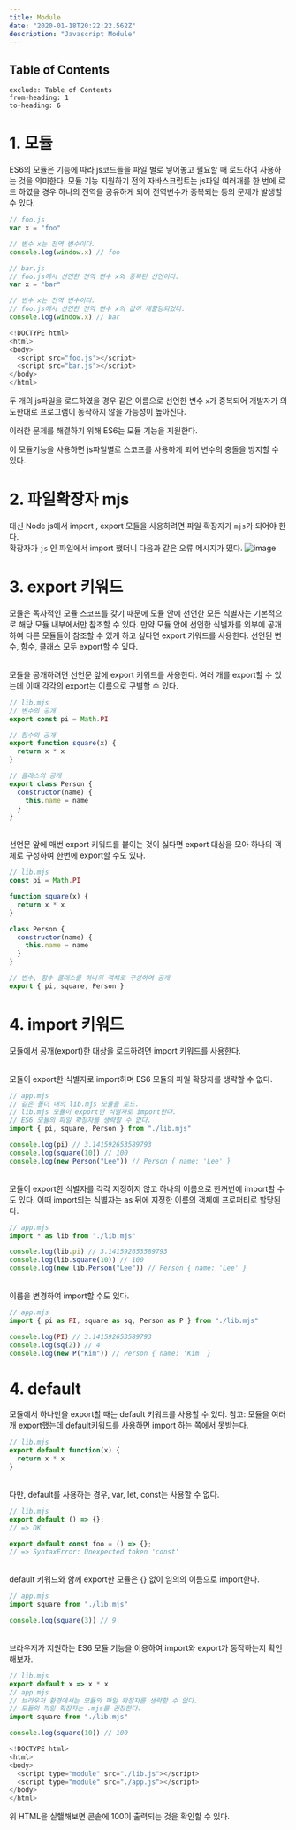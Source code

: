 ```yaml
---
title: Module
date: "2020-01-18T20:22:22.562Z"
description: "Javascript Module"
---
```


## Table of Contents

```toc
exclude: Table of Contents
from-heading: 1
to-heading: 6
```

# 1. 모듈

ES6의 모듈은 기능에 따라 js코드들을 파일 별로 넣어놓고 필요할 때 로드하여 사용하는 것을 의미한다.
모듈 기능 지원하기 전의 자바스크립트는 js파일 여러개를 한 번에 로드 하였을 경우 하나의 전역을 공유하게 되어
전역변수가 중복되는 등의 문제가 발생할 수 있다.

```js
// foo.js
var x = "foo"

// 변수 x는 전역 변수이다.
console.log(window.x) // foo
```

```js
// bar.js
// foo.js에서 선언한 전역 변수 x와 중복된 선언이다.
var x = "bar"

// 변수 x는 전역 변수이다.
// foo.js에서 선언한 전역 변수 x의 값이 재할당되었다.
console.log(window.x) // bar
```

```js
<!DOCTYPE html>
<html>
<body>
  <script src="foo.js"></script>
  <script src="bar.js"></script>
</body>
</html>
```

두 개의 js파일을 로드하였을 경우 같은 이름으로 선언한 변수 `x`가 중복되어 개발자가 의도한대로 프로그램이 동작하지 않을 가능성이 높아진다.

이러한 문제를 해결하기 위해 ES6는 모듈 기능을 지원한다.

이 모듈기능을 사용하면 js파일별로 스코프를 사용하게 되어 변수의 충돌을 방지할 수 있다.

# 2. 파일확장자 mjs

대신 Node js에서 import , export 모듈을 사용하려면 파일 확장자가 `mjs`가 되어야 한다.
<br>
확장자가 `js` 인 파일에서 import 했더니 다음과 같은 오류 메시지가 떴다.
![image](https://user-images.githubusercontent.com/17464007/72663416-ec476100-3a35-11ea-94fb-ea39904ad764.png)

# 3. export 키워드

모듈은 독자적인 모듈 스코프를 갖기 때문에 모듈 안에 선언한 모든 식별자는 기본적으로 해당 모듈 내부에서만 참조할 수 있다. 만약 모듈 안에 선언한 식별자를 외부에 공개하여 다른 모듈들이 참조할 수 있게 하고 싶다면 export 키워드를 사용한다. 선언된 변수, 함수, 클래스 모두 export할 수 있다.

<br>
모듈을 공개하려면 선언문 앞에 export 키워드를 사용한다. 여러 개를 export할 수 있는데 이때 각각의 export는 이름으로 구별할 수 있다.

```js
// lib.mjs
// 변수의 공개
export const pi = Math.PI

// 함수의 공개
export function square(x) {
  return x * x
}

// 클래스의 공개
export class Person {
  constructor(name) {
    this.name = name
  }
}
```

<br>
선언문 앞에 매번 export 키워드를 붙이는 것이 싫다면 export 대상을 모아 하나의 객체로 구성하여 한번에 export할 수도 있다.

```js
// lib.mjs
const pi = Math.PI

function square(x) {
  return x * x
}

class Person {
  constructor(name) {
    this.name = name
  }
}

// 변수, 함수 클래스를 하나의 객체로 구성하여 공개
export { pi, square, Person }
```

# 4. import 키워드

모듈에서 공개(export)한 대상을 로드하려면 import 키워드를 사용한다.

<br>
모듈이 export한 식별자로 import하며 ES6 모듈의 파일 확장자를 생략할 수 없다.

```js
// app.mjs
// 같은 폴더 내의 lib.mjs 모듈을 로드.
// lib.mjs 모듈이 export한 식별자로 import한다.
// ES6 모듈의 파일 확장자를 생략할 수 없다.
import { pi, square, Person } from "./lib.mjs"

console.log(pi) // 3.141592653589793
console.log(square(10)) // 100
console.log(new Person("Lee")) // Person { name: 'Lee' }
```

<br>
모듈이 export한 식별자를 각각 지정하지 않고 하나의 이름으로 한꺼번에 import할 수도 있다.  
이때 import되는 식별자는 as 뒤에 지정한 이름의 객체에 프로퍼티로 할당된다.

```js
// app.mjs
import * as lib from "./lib.mjs"

console.log(lib.pi) // 3.141592653589793
console.log(lib.square(10)) // 100
console.log(new lib.Person("Lee")) // Person { name: 'Lee' }
```

<br>
이름을 변경하여 import할 수도 있다.

```js
// app.mjs
import { pi as PI, square as sq, Person as P } from "./lib.mjs"

console.log(PI) // 3.141592653589793
console.log(sq(2)) // 4
console.log(new P("Kim")) // Person { name: 'Kim' }
```

# 4. default

모듈에서 하나만을 export할 때는 default 키워드를 사용할 수 있다.
참고: 모듈을 여러개 export했는데 default키워드를 사용하면 import 하는 쪽에서 못받는다.

```js
// lib.mjs
export default function(x) {
  return x * x
}
```

<br>
다만, default를 사용하는 경우, var, let, const는 사용할 수 없다.

```js
// lib.mjs
export default () => {};
// => OK

export default const foo = () => {};
// => SyntaxError: Unexpected token 'const'
```

<br>
default 키워드와 함께 export한 모듈은 {} 없이 임의의 이름으로 import한다.

```js
// app.mjs
import square from "./lib.mjs"

console.log(square(3)) // 9
```

<br>
브라우저가 지원하는 ES6 모듈 기능을 이용하여 import와 export가 동작하는지 확인해보자.

```js
// lib.mjs
export default x => x * x
// app.mjs
// 브라우저 환경에서는 모듈의 파일 확장자를 생략할 수 없다.
// 모듈의 파일 확장자는 .mjs를 권장한다.
import square from "./lib.mjs"

console.log(square(10)) // 100
```

```js
<!DOCTYPE html>
<html>
<body>
  <script type="module" src="./lib.js"></script>
  <script type="module" src="./app.js"></script>
</body>
</html>
```

위 HTML을 실핼해보면 콘솔에 100이 출력되는 것을 확인할 수 있다.

